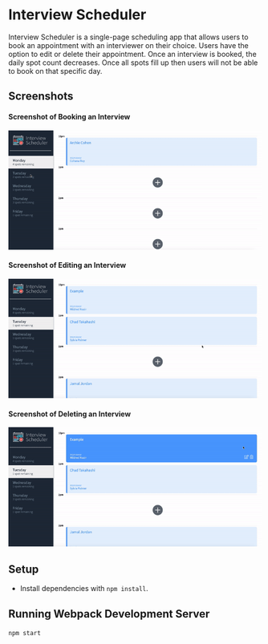 # Interview Scheduler
 Interview Scheduler is a single-page scheduling app that allows users to book an appointment with an interviewer on their choice. Users have the option to edit or delete their appointment. Once an interview is booked, the daily spot count decreases. Once all spots fill up then users will not be able to book on that specific day.

## Screenshots
#### Screenshot of Booking an Interview
!["Screenshot of Booking an Interview"](https://github.com/lukebergmann/scheduler/blob/master/docs/CreateNewInterview.gif?raw=true)
#### Screenshot of Editing an Interview
!["Screenshot of Editing an Interview"](https://github.com/lukebergmann/scheduler/blob/master/docs/EditInterview.gif?raw=true)
#### Screenshot of Deleting an Interview
!["Screenshot of Deleting an Interview"](https://github.com/lukebergmann/scheduler/blob/master/docs/DeleteInterview.gif?raw=true)
## Setup

* Install dependencies with `npm install`.

## Running Webpack Development Server

```sh
npm start
```


